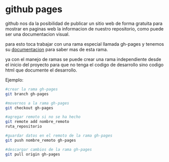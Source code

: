 # github pages

github nos da la posibilidad de publicar un sitio web de forma gratuita para mostrar en paginas web la informacion de nuestro repositorio, como puede ser una documentacion visual. 

para esto toca trabajar con una rama especial llamada gh-pages y tenemos su [documentacion](https://pages.github.com/) para saber mas de esta rama. 

ya con el manejo de ramas se puede crear una rama independiente desde el inicio del proyecto para que no tenga el codigo de desarrollo sino codigo html que documente el desarrollo. 

Ejemplo:

```bash
#crear la rama gh-pages
git branch gh-pages

#movernos a la rama gh-pages
git checkout gh-pages

#agregar remoto si no se ha hecho
git remote add nombre_remoto 
ruta_repositorio

#guardar datos en el remoto de la rama gh-pages
git push nombre_remoto gh-pages

#descargar cambios de la rama gh-pages
git pull origin gh-pages
```